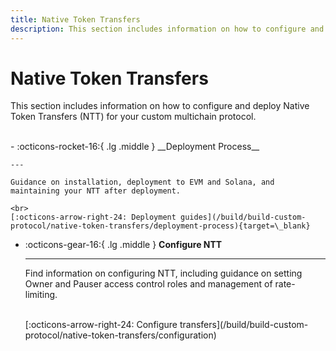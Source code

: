 ```yaml
---
title: Native Token Transfers
description: This section includes information on how to configure and deploy Native Token Transfers for your custom multichain protocol.
---
```


# Native Token Transfers

This section includes information on how to configure and deploy Native Token Transfers (NTT) for your custom multichain protocol. 

<br>
<div class="grid cards" markdown>
-   :octicons-rocket-16:{ .lg .middle } __Deployment Process__

    ---

    Guidance on installation, deployment to EVM and Solana, and maintaining your NTT after deployment.

    <br>
    [:octicons-arrow-right-24: Deployment guides](/build/build-custom-protocol/native-token-transfers/deployment-process){target=\_blank}

-   :octicons-gear-16:{ .lg .middle } __Configure NTT__

    ---

    Find information on configuring NTT, including guidance on setting Owner and Pauser access control roles and management of rate-limiting.

    <br>
    [:octicons-arrow-right-24: Configure transfers](/build/build-custom-protocol/native-token-transfers/configuration)
</div>
<br>